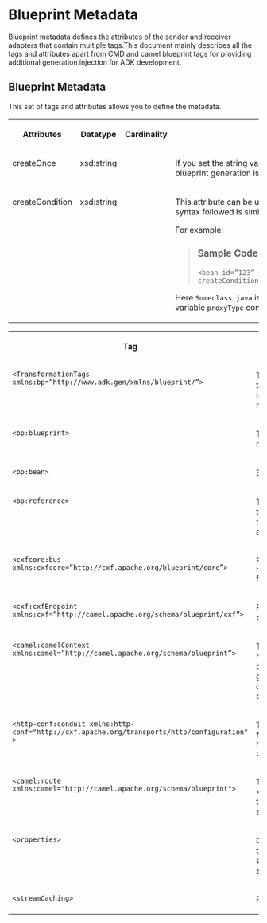 <!-- loioab38cc8da12446c190f7384480b6a1c1 -->

# Blueprint Metadata

Blueprint metadata defines the attributes of the sender and receiver adapters that contain multiple tags.This document mainly describes all the tags and attributes apart from CMD and camel blueprint tags for providing additional generation injection for ADK development.



<a name="loioab38cc8da12446c190f7384480b6a1c1__section_m3q_ds2_h1b"/>

## Blueprint Metadata

This set of tags and attributes allows you to define the metadata.


<table>
<tr>
<th valign="top">

Attributes



</th>
<th valign="top">

Datatype



</th>
<th valign="top">

Cardinality



</th>
<th valign="top">

Description



</th>
</tr>
<tr>
<td valign="top">

createOnce



</td>
<td valign="top">

xsd:string



</td>
<td valign="top">



</td>
<td valign="top">

If you set the string value as “true”, then the bean instantiation in the blueprint generation is done only once. By default the value is 'false'.



</td>
</tr>
<tr>
<td valign="top">

createCondition



</td>
<td valign="top">

xsd:string



</td>
<td valign="top">



</td>
<td valign="top">

This attribute can be used to conditionally instantiate the bean. The syntax followed is similar to XSLT test attribute.

For example:

> ### Sample Code:  
> ```
> <bean id=”123” class=”com.example.Someclass.java” createCondition="$.cmd.attribute(proxyType)='onPremise'"/>
> ```

Here `Someclass.java` is generated in the blueprint only if the UI variable `proxyType` contains the value `onPremise`.



</td>
</tr>
</table>


<table>
<tr>
<th valign="top">

Tag



</th>
<th valign="top">

Description



</th>
</tr>
<tr>
<td valign="top">

`<TransformationTags xmlns:bp=”http://www.adk.gen/xmlns/blueprint/”>` 



</td>
<td valign="top">

This is the parent tag for the `<blueprint>` tag. This tag does not contain any generation specific information as part of attribute. The `<blueprint>` tag must be included within this tag.



</td>
</tr>
<tr>
<td valign="top">

`<bp:blueprint>` 



</td>
<td valign="top">

This tag can be used to specify additional namespaces if needed.



</td>
</tr>
<tr>
<td valign="top">

`<bp:bean>` 



</td>
<td valign="top">

Beans are declared using <bean\> element.



</td>
</tr>
<tr>
<td valign="top">

`<bp:reference>` 



</td>
<td valign="top">

To generate References this tag can be used. This tag does not contain any new attributes. It is similar to the camel blueprint's reference tag. Refer the XSD above for all supported attributes.



</td>
</tr>
<tr>
<td valign="top">

`<cxfcore:bus xmlns:cxfcore=”http://cxf.apache.org/blueprint/core”>` 



</td>
<td valign="top">

Refer `http://cxf.apache.org/schemas/blueprint/core.xsd` for all attributes supported.



</td>
</tr>
<tr>
<td valign="top">

`<cxf:cxfEndpoint xmlns:cxf=”http://camel.apache.org/schema/blueprint/cxf”>` 



</td>
<td valign="top">

Refer `https://camel.apache.org/schema/cxf/camel-cxf.xsd` for all the attributes supported.



</td>
</tr>
<tr>
<td valign="top">

`<camel:camelContext xmlns:camel=”http://camel.apache.org/schema/blueprint”>` 



</td>
<td valign="top">

This is the root camel context tag just for the reference. This contains all the properties a final blueprint’s camelContext contains as part of g&b generation. The user is not allowed to make any change to this tag. Any changes/additions will simply be ignored.



</td>
</tr>
<tr>
<td valign="top">

`<http-conf:conduit xmlns:http-conf="http://cxf.apache.org/transports/http/configuration" >` 



</td>
<td valign="top">

This is same as that of Camel Blueprint specification for conduit tag. Refer `http://cxf.apache.org/schemas/configuration/http-conf.xsd`.



</td>
</tr>
<tr>
<td valign="top">

`<camel:route xmlns:camel="http://camel.apache.org/schema/blueprint">` 



</td>
<td valign="top">

This is same as that of Camel blueprint specification <route\>. Must apear within <camelContext\>.. Refer the XSD for the attributes. Multiple routes are supported.



</td>
</tr>
<tr>
<td valign="top">

`<properties>` 



</td>
<td valign="top">

Can be contained in the DSL just for reference. This tag must be same as g&b's generated tag. It has no significance. i.e. any modification to this tag can simply be ignored by the DSL processor.



</td>
</tr>
<tr>
<td valign="top">

`<streamCaching>` 



</td>
<td valign="top">

Provided just for the reference.



</td>
</tr>
</table>

